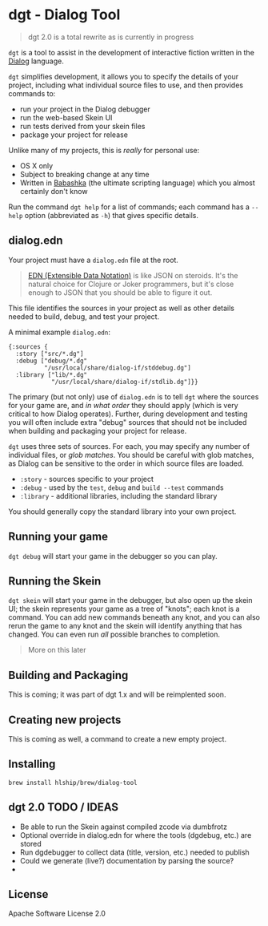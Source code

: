 # dgt - Dialog Tool

> dgt 2.0 is a total rewrite as is currently in progress

`dgt` is a tool to assist in the development of interactive fiction
written in the [Dialog](https://linusakesson.net/dialog/index.php) language.

`dgt` simplifies development, it allows you to specify the details of your project,
including what individual source files to use, and then provides commands to:

- run your project in the Dialog debugger
- run the web-based Skein UI
- run tests derived from your skein files
- package your project for release

Unlike many of my projects, this is _really_ for personal use:

- OS X only
- Subject to breaking change at any time
- Written in [Babashka](https://github.com/babashka/babashka) (the ultimate scripting language) which you almost certainly don't know

Run the command `dgt help` for a list of commands; each command has a `--help` option (abbreviated as `-h`) that gives
specific details.

## dialog.edn

Your project must have a `dialog.edn` file at the root.

> [EDN (Extensible Data Notation)](https://github.com/edn-format/edn) is like JSON on steroids. It's the natural
  choice for Clojure or Joker programmers, but it's close enough to JSON that you should be able to figure it out.

This file identifies the sources in your project as well as other details needed to build, debug, and test your project.

A minimal example `dialog.edn`:
 
```
{:sources {
  :story ["src/*.dg"]
  :debug ["debug/*.dg"
          "/usr/local/share/dialog-if/stddebug.dg"]
  :library ["lib/*.dg"
            "/usr/local/share/dialog-if/stdlib.dg"]}}
```                   

The primary (but not only) use of `dialog.edn` is to tell `dgt` where the sources for your game are,
and _in what order_ they should apply (which is very critical to how Dialog operates).
Further, during development and testing you will often include extra "debug" sources that should not 
be included when building and packaging your project for release.

`dgt` uses three sets of sources.
For each, you may specify any number of individual files, or _glob matches_.
You should be careful with glob matches, as Dialog can be sensitive to the order in which
source files are loaded.

* `:story` - sources specific to your project
* `:debug` - used by the `test`, `debug` and `build --test` commands
* `:library` - additional libraries, including the standard library

You should generally copy the standard library into your own project.

## Running your game

`dgt debug` will start your game in the debugger so you can play.

## Running the Skein

`dgt skein` will start your game in the debugger, but also open up the skein UI;
the skein represents your game as a tree of "knots"; each knot is a command. You can
add new commands beneath any knot, and you can also rerun the game to any knot
and the skein will identify anything that has changed.  You can even run *all* possible branches
to completion.

> More on this later

## Building and Packaging

This is coming; it was part of dgt 1.x and will be reimplented soon.

## Creating new projects

This is coming as well, a command to create a new empty project.

## Installing

```
brew install hlship/brew/dialog-tool
```

## dgt 2.0 TODO / IDEAS

- Be able to run the Skein against compiled zcode via dumbfrotz
- Optional override in dialog.edn for where the tools (dgdebug, etc.) are stored 
- Run dgdebugger to collect data (title, version, etc.) needed to publish
- Could we generate (live?) documentation by parsing the source?
- 

## License

Apache Software License 2.0
